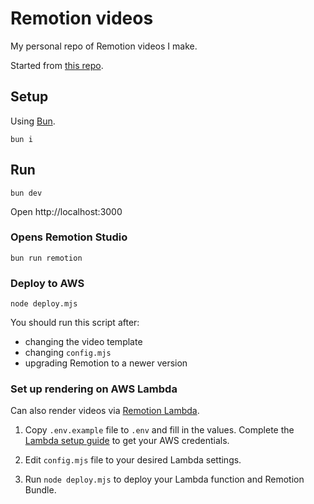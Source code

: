 # Remotion videos

My personal repo of Remotion videos I make.

Started from [this repo](https://github.com/JonnyBurger/contribution-graph).

## Setup

Using [Bun](https://bun.sh/).

```
bun i
```

## Run

```
bun dev
```

Open http://localhost:3000

### Opens Remotion Studio

```
bun run remotion
```

### Deploy to AWS

```
node deploy.mjs
```

You should run this script after:

- changing the video template
- changing `config.mjs`
- upgrading Remotion to a newer version

### Set up rendering on AWS Lambda

Can also render videos via [Remotion Lambda](https://remotion.dev/lambda).

1. Copy `.env.example` file to `.env` and fill in the values.
   Complete the [Lambda setup guide](https://www.remotion.dev/docs/lambda/setup) to get your AWS credentials.

1. Edit `config.mjs` file to your desired Lambda settings.

1. Run `node deploy.mjs` to deploy your Lambda function and Remotion Bundle.
